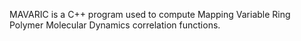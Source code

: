 MAVARIC is a C++ program used to compute Mapping Variable Ring Polymer Molecular Dynamics correlation functions.

